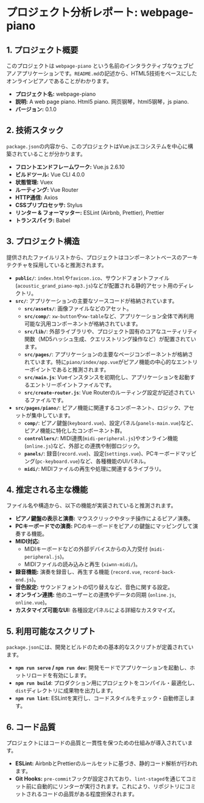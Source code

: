 # プロジェクト分析レポート: webpage-piano

## 1. プロジェクト概要

このプロジェクトは `webpage-piano` という名前のインタラクティブなウェブピアノアプリケーションです。`README.md`の記述から、HTML5技術をベースにしたオンラインピアノであることがわかります。

- **プロジェクト名:** webpage-piano
- **説明:** A web page piano. Html5 piano. 网页钢琴，html5钢琴，js piano.
- **バージョン:** 0.1.0

## 2. 技術スタック

`package.json`の内容から、このプロジェクトはVue.jsエコシステムを中心に構築されていることが分かります。

- **フロントエンドフレームワーク:** Vue.js 2.6.10
- **ビルドツール:** Vue CLI 4.0.0
- **状態管理:** Vuex
- **ルーティング:** Vue Router
- **HTTP通信:** Axios
- **CSSプリプロセッサ:** Stylus
- **リンター & フォーマッター:** ESLint (Airbnb, Prettier), Prettier
- **トランスパイラ:** Babel

## 3. プロジェクト構造

提供されたファイルリストから、プロジェクトはコンポーネントベースのアーキテクチャを採用していると推測されます。

- **`public/`**: `index.html`や`favicon.ico`、サウンドフォントファイル(`acoustic_grand_piano-mp3.js`)などが配置される静的アセット用のディレクトリ。
- **`src/`**: アプリケーションの主要なソースコードが格納されています。
  - **`src/assets/`**: 画像ファイルなどのアセット。
  - **`src/comp/`**: `xw-button`や`xw-table`など、アプリケーション全体で再利用可能な汎用コンポーネントが格納されています。
  - **`src/lib/`**: 外部ライブラリや、プロジェクト固有のコアなユーティリティ関数（MD5ハッシュ生成、クエリストリング操作など）が配置されています。
  - **`src/pages/`**: アプリケーションの主要なページコンポーネントが格納されています。特に`piano/index/app.vue`がピアノ機能の中心的なエントリーポイントであると推測されます。
  - **`src/main.js`**: Vueインスタンスを初期化し、アプリケーションを起動するエントリーポイントファイルです。
  - **`src/create-router.js`**: Vue Routerのルーティング設定が記述されているファイルです。
- **`src/pages/piano/`**: ピアノ機能に関連するコンポーネント、ロジック、アセットが集中しています。
  - **`comp/`**: ピアノ鍵盤(`keyboard.vue`)、設定パネル(`panels-main.vue`)など、ピアノ機能に特化したコンポーネント群。
  - **`controllers/`**: MIDI連携(`midi-peripheral.js`)やオンライン機能(`online.js`)など、外部との連携や制御ロジック。
  - **`panels/`**: 録音(`record.vue`)、設定(`settings.vue`)、PCキーボードマッピング(`pc-keyboard.vue`)など、各種機能のUIパネル。
  - **`midi/`**: MIDIファイルの再生や処理に関連するライブラリ。

## 4. 推定される主な機能

ファイル名や構造から、以下の機能が実装されていると推測されます。

- **ピアノ鍵盤の表示と演奏:** マウスクリックやタッチ操作によるピアノ演奏。
- **PCキーボードでの演奏:** PCのキーボードをピアノの鍵盤にマッピングして演奏する機能。
- **MIDI対応:**
  - MIDIキーボードなどの外部デバイスからの入力受付 (`midi-peripheral.js`)。
  - MIDIファイルの読み込みと再生 (`xiwnn-midi/`)。
- **録音機能:** 演奏を録音し、再生する機能 (`record.vue`, `record-back-end.js`)。
- **音色設定:** サウンドフォントの切り替えなど、音色に関する設定。
- **オンライン連携:** 他のユーザーとの連携やデータの同期 (`online.js`, `online.vue`)。
- **カスタマイズ可能なUI:** 各種設定パネルによる詳細なカスタマイズ。

## 5. 利用可能なスクリプト

`package.json`には、開発とビルドのための基本的なスクリプトが定義されています。

- **`npm run serve` / `npm run dev`**: 開発モードでアプリケーションを起動し、ホットリロードを有効にします。
- **`npm run build`**: プロダクション用にプロジェクトをコンパイル・最適化し、`dist`ディレクトリに成果物を出力します。
- **`npm run lint`**: ESLintを実行し、コードスタイルをチェック・自動修正します。

## 6. コード品質

プロジェクトにはコードの品質と一貫性を保つための仕組みが導入されています。

- **ESLint:** AirbnbとPrettierのルールセットに基づき、静的コード解析が行われます。
- **Git Hooks:** `pre-commit`フックが設定されており、`lint-staged`を通じてコミット前に自動的にリンターが実行されます。これにより、リポジトリにコミットされるコードの品質がある程度担保されます。
